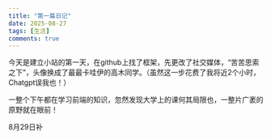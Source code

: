 ```yaml
---
title: "第一篇日记"
date: 2025-08-27
tags: [生活]
comments: true
---
```


今天是建立小站的第一天，在github上找了框架，先更改了社交媒体，“苦苦思索之下”，头像换成了最最卡哇伊的高木同学。（虽然这一步花费了我将近2个小时，Chatgpt误我也！）

一整个下午都在学习前端的知识，忽然发现大学上的课何其局限也，一整片广袤的原野就在眼前！

8月29日补
